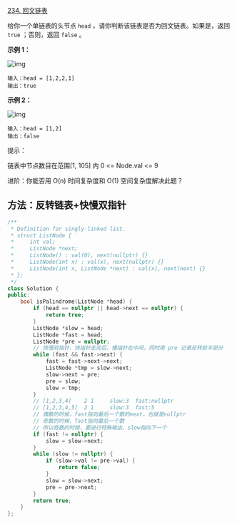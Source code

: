 [234. 回文链表](https://leetcode-cn.com/problems/palindrome-linked-list/)

给你一个单链表的头节点 `head` ，请你判断该链表是否为回文链表。如果是，返回 `true` ；否则，返回 `false` 。

**示例 1：**

![img](https://assets.leetcode.com/uploads/2021/03/03/pal1linked-list.jpg)

```
输入：head = [1,2,2,1]
输出：true
```

**示例 2：**

![img](https://assets.leetcode.com/uploads/2021/03/03/pal2linked-list.jpg)

```
输入：head = [1,2]
输出：false
```

提示：

链表中节点数目在范围[1, 105] 内
0 <= Node.val <= 9


进阶：你能否用 O(n) 时间复杂度和 O(1) 空间复杂度解决此题？

## 方法：反转链表+快慢双指针

```c++
/**
 * Definition for singly-linked list.
 * struct ListNode {
 *     int val;
 *     ListNode *next;
 *     ListNode() : val(0), next(nullptr) {}
 *     ListNode(int x) : val(x), next(nullptr) {}
 *     ListNode(int x, ListNode *next) : val(x), next(next) {}
 * };
 */
class Solution {
public:
    bool isPalindrome(ListNode *head) {
        if (head == nullptr || head->next == nullptr) {
            return true;
        }
        ListNode *slow = head;
        ListNode *fast = head;
        ListNode *pre = nullptr;
        // 快慢双指针，快指针走完后，慢指针在中间，同时用 pre 记录反转前半部分
        while (fast && fast->next) {
            fast = fast->next->next;
            ListNode *tmp = slow->next;
            slow->next = pre;
            pre = slow;
            slow = tmp;
        }
        // [1,2,3,4]    2 1     slow:3  fast:nullptr
        // [1,2,3,4,5]  2 1     slow:3  fast:5
        // 偶数的时候，fast指向最后一个数的next，也就是nullptr
        // 奇数的时候，fast指向最后一个数
        // 所以奇数的时候，要进行特殊输出，slow指向下一个
        if (fast != nullptr) {
            slow = slow->next;
        }
        while (slow != nullptr) {
            if (slow->val != pre->val) {
                return false;
            }
            slow = slow->next;
            pre = pre->next;
        }
        return true;
    }
};
```

